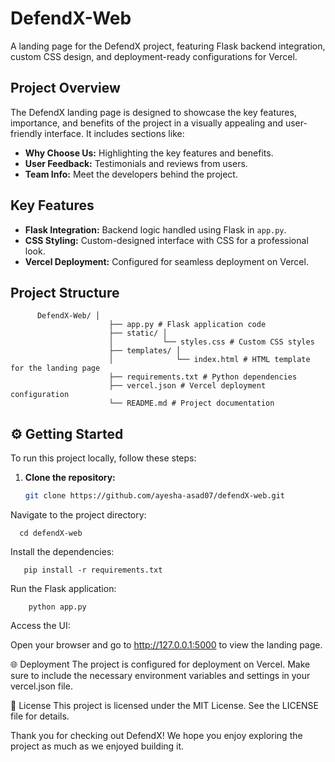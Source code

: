 # DefendX-Web

A landing page for the DefendX project, featuring Flask backend integration, custom CSS design, and deployment-ready configurations for Vercel.

## Project Overview

The DefendX landing page is designed to showcase the key features, importance, and benefits of the project in a visually appealing and user-friendly interface. It includes sections like:

- **Why Choose Us:** Highlighting the key features and benefits.
- **User Feedback:** Testimonials and reviews from users.
- **Team Info:** Meet the developers behind the project.

## Key Features

- **Flask Integration:** Backend logic handled using Flask in `app.py`.
- **CSS Styling:** Custom-designed interface with CSS for a professional look.
- **Vercel Deployment:** Configured for seamless deployment on Vercel.

## Project Structure

          DefendX-Web/ │
                          ├── app.py # Flask application code
                          ├── static/ │
                          │           └── styles.css # Custom CSS styles
                          ├── templates/ │
                          │              └── index.html # HTML template for the landing page
                          ├── requirements.txt # Python dependencies
                          ├── vercel.json # Vercel deployment configuration
                          └── README.md # Project documentation


## ⚙️ Getting Started

To run this project locally, follow these steps:

1. **Clone the repository:**

   ```bash
   git clone https://github.com/ayesha-asad07/defendX-web.git
Navigate to the project directory:

    
      cd defendX-web

Install the dependencies:

    
       pip install -r requirements.txt
Run the Flask application:
    
    
        python app.py
Access the UI:

Open your browser and go to http://127.0.0.1:5000 to view the landing page.

🌐 Deployment
The project is configured for deployment on Vercel. Make sure to include the necessary environment variables and settings in your vercel.json file.

📄 License
This project is licensed under the MIT License. See the LICENSE file for details.

Thank you for checking out DefendX! We hope you enjoy exploring the project as much as we enjoyed building it.




